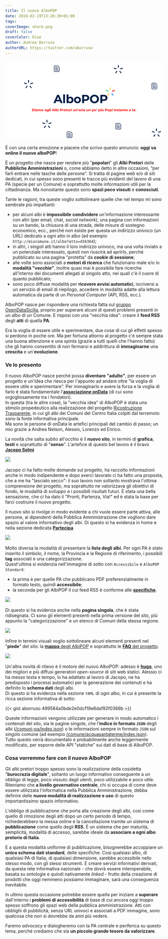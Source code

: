 ```yaml
---
title: Il nuovo AlboPOP
date: 2019-02-19T13:26:20+01:00
tags: 
coverImage: share.png
draft: false
coverColor: blue
author: Andrea Borruso
authorURL: https://twitter.com/aborruso
---
```


<img class="img-fluid" src="/images/share.png" /> 

È con una certa emozione e piacere che scrivo questo annuncio: **oggi va online il nuovo alboPOP**!

È un progetto che nasce per rendere più "**popolari**" gli **Albi Pretori** delle **Pubbliche Amministrazioni** o, come abbiamo detto in altre occasioni, “per farli entrare nelle tasche delle persone”.
Si tratta di pagine web e/o di siti dedicati, in cui spesso sono presenti le tracce più evidenti del lavoro di una PA (specie per un Comune) e soprattutto molte informazioni utili per la cittadinanza. Ma nonostante questo sono **spazi poco vissuti** e **conosciuti**.

Tante le ragioni, tra queste voglio sottolineare quelle che nel tempo mi sono sembrate più impattanti:

- per alcuni albi è **impossibile** **condividere** un'informazione interessante con altri (per email, chat, _social network_), una pagina con informazioni su un bando, la chiusura di una strada, delle misure di sostegno economico, ecc., perché non esiste per questa un indirizzo univoco (un URL) dedicato a ogni atto in albo (ad esempio `http://miocomune.it/albo?atto=456364`);
- in altri, i singoli atti hanno il loro indirizzo univoco, ma una volta inviato a un potenziale interessato, questi non riuscirà ad aprirlo, perché pubblicato su una pagina "protetta" da **_cookie_ di sessione**;
- alle volte sono associati a **motori di ricerca** che funzionano male e/o in **modalità "vecchie"**. Inoltre quasi mai è possibile fare ricerche all'interno dei documenti allegati al singolo atto, nei quali c'è il cuore di quanto pubblicato;
- sono poco diffuse modalità per **ricevere avvisi automatici**, iscriversi a un servizio di email di riepilogo, accedere in modalità adatte alla lettura automatica da parte di un _Personal Computer_ (API, RSS, ecc.).

AlboPOP nasce per rispondere una richiesta fatta sul [gruppo OpenDataSicilia](https://groups.google.com/forum/#!forum/opendatasicilia), proprio per superare alcuni di questi problemi presenti in un albo di un Comune. E risposi con una "vecchia idea": creare il **feed RSS** degli **atti** di quella **PA**.

Era la voglia di essere utile e sperimentare, due cose di cui gli effetti spesso si perdono in poche ore.
Ma per fortuna attorno al progetto c'è sempre stata una buona attenzione e una spinta (grazie a tutti quelli che l'hanno fatto) che gli hanno consentito di non fermarsi e addirittura di **immaginarne** una **crescita** e un'**evoluzione**.

### Ve lo presento

Il nuovo AlboPOP nasce perché possa **diventare "adulto"**, per essere un progetto e un'idea che riesca per l'appunto ad andare oltre "la voglia di essere utile e sperimentare". Per immaginarlo e avere la forza e la voglia di farlo è stata fondamentale l'[**associazione onData**](http://ondata.it/) (di cui sono orgogliosamente tra i fondatori).<br>In questa (tra le altre cose), la "vecchia idea" di AlboPOP è stata uno stimolo propedeutico alla realizzazione del progetto [Ricostruzione Trasparente](http://ricostruzionetrasparente.it/), in cui gli albi dei Comuni del Centro Italia colpiti dal terremoto sono la fonte informativa principale.<br> Ma sono le persone di onData le artefici principali del cambio di passo; un mio grazie a Andrea Nelson, Alessio, Lorenzo ed Enrico.

La novità che salta subito all'occhio è il **nuovo sito**, in termini di **grafica**, **testi** e soprattutto di "**senso**". L'artefice di questo bel lavoro è il bravo [**Jacopo Solmi**](https://jacoposolmi.github.io/)

<img class="img-fluid" src="/images/AlboPOPnuovo.png" /> 

Jacopo ci ha fatto molte domande sul progetto, ha raccolto informazioni anche in modo indipendente e dopo averci lavorato ci ha fatto una proposta, che a me ha "lasciato secco": il suo lavoro non soltanto mostrava l'ottima comprensione del progetto, ma soprattutto ne valorizzava gli obiettivi di fondo, le modalità di sviluppo e i possibili risultati futuri. È stata una bella sensazione, che ci ha dato il "Pronti, Partenza, Via!" ed è stata la base per farci costruire il nuovo progetto.

Il nuovo sito si rivolge in modo evidente a chi vuole essere parte attiva, alle persone, ai dipendenti della Pubblica Amministrazione che vogliono dare spazio al valore informativo degli albi. Di questo si ha evidenza in home e nella sezione dedicata **[Partecipa](/partecipa)**

<img class="img-fluid" src="/images/partecipa.png" /> 

Molto diversa la modalità di presentare la **lista degli albi**. Per ogni PA è stato inserito il simbolo, il nome, la Provincia e la Regione di riferimento, i possibili **tag** associati e una categorizzazione. <br>Quest'ultima si evidenzia nell'immagine di sotto con `Accessibile` e `AlboPOP Standard`:

- la prima è per quelle PA che pubblicano PDF preferenzialmente in formato testo, quindi **accessibile**;
- la seconda per gli AlbiPOP il cui feed RSS è conforme alle [**specifiche**](/specs).

<img class="img-fluid" src="/images/lista.png" /> 

Di questo si ha evidenza anche nella **pagina singola**, che è stata ridisegnata. Ci sono gli elementi presenti nella prima versione del sito, più appunto la "categorizzazione" e un elenco di Comuni della stessa regione.

<img class="img-fluid" src="/images/singleComune.png" />   

Infine in termini visuali voglio sottolineare alcuni elementi presenti nel "**piede**" del sito: la [**mappa** degli AlbiPOP](/mappa) e soprattutto le [**FAQ** del progetto](/faq).

<img class="img-fluid" src="/images/piede.png" />   

Un'altra novità di rilievo è il motore del nuovo AlboPOP: adesso è [**hugo**](https://gohugo.io/), uno dei migliori e più diffusi generatori _open-source_ di siti web statici. Alessio ci ha messo testa e tempo, lo ha adattato al lavoro di Jacopo, ne ha predisposto i processi automatici per la generazione dei contenuti e ha definito lo **schema dati** degli albi.<br>
Di questo si ha evidenza nella sezione `YAML` di ogni albo, in cui è presente la ricca sezione informativa di sotto:

{{< gist aborruso 499584a0bde2e0dcf19e8daf92f0368b >}}

Queste informazioni vengono utilizzate per generare in modo automatico i contenuti del sito, sia le pagine singole, che l'**indice in formato `JSON`** degli albi ([/comuni-pa/index.json](/comuni-pa/index.json)) o le informazioni sempre in formato `JSON` sul singolo comune (ad esempio [/comune/acquasantaterme/index.json](/comune/acquasantaterme/index.json)).<br>
Tutto questo verrà documentato e probabilmente anche leggermente modificato, per esporre delle API "statiche" sui dati di base di AlboPOP.

### Cosa vorremmo fare con il nuovo AlboPOP

Gli albi pretori troppo spesso sono la realizzazione della cosidetta "**burocrazia digitale**", soltanto un luogo informativo conseguente a un obbligo di legge, poco vissuto dagli utenti, poco utilizzabile e poco utile.<br>
Riteniamo che **a livello governativo centrale**, chi si occupa di come deve essere utilizzata l'informatica nella Pubblica Amministrazione, debba definire delle **nuove modalità di realizzazione e uso** di questo importantissimo spazio informativo.<br>

L'obbligo di pubblicazione che porta alla creazione degli albi, così come quello di rimozione degli atti dopo un certo periodo di tempo, richiederebbero la messa online e la cancellazione tramite un sistema di **pubblicazione** come quello degli **RSS**. È un sistema che per maturità, semplicità, modalità di accesso, sarebbe ideale da **associare a ogni albo pretorio di Italia**.

E a questa modalità uniforme di pubblicazione, bisognerebbe accoppiare un **unico schema dati standard**, delle specifiche. Così qualsiasi albo, di qualsiasi PA di Italia, di qualsiasi dimensione, sarebbe accessibile nello stesso modo, con gli stessi strumenti. E creare servizi informativi derivati, da questa rete informativa nazionale - che dovrà essere interoperabile, basata su ontologie e quindi nativamente _linked_ - frutto della creazione di prodotti che oggi nemmeno possiamo immaginare, sarà una conseguenza inevitabile.

In ultimo questa occasione potrebbe essere quella per iniziare a **superare** dall'interno i **problemi di accessibilità** di base di cui ancora oggi troppo spesso soffrono gli spazi web della pubblica amministrazione. Atti con obblighi di pubblicità, senza URL univoci e associati a PDF immagine, sono qualcosa che non si dovrebbe da anni più vedere.

Faremo _advocacy_ e dialogheremo con la PA centrale e periferica su questo tema, perché crediamo che sia **un piccolo grande tesoro da valorizzare**.
